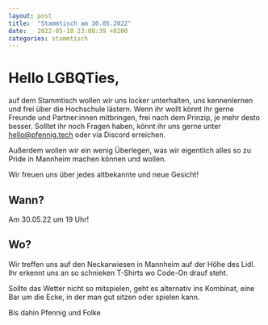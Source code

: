 ```yaml
---
layout: post
title:  "Stammtisch am 30.05.2022"
date:   2022-05-18 23:08:39 +0200
categories: stammtisch
---
```


# Hello LGBQTies,

auf dem Stammtisch wollen wir uns locker unterhalten, uns kennenlernen und frei über die Hochschule lästern.
Wenn ihr wollt könnt ihr gerne Freunde und Partner:innen mitbringen, frei nach dem Prinzip, je mehr desto besser.
Solltet ihr noch Fragen haben, könnt ihr uns gerne unter [hello@pfennig.tech](mailto:hello@pfennig.tech) oder via Discord erreichen.

Außerdem wollen wir ein wenig Überlegen, was wir eigentlich alles so zu Pride in Mannheim machen können und wollen.

Wir freuen uns über jedes altbekannte und neue Gesicht!

## Wann?

Am 30.05.22 um 19 Uhr!

## Wo?
Wir treffen uns auf den Neckarwiesen in Mannheim auf der Höhe des Lidl. Ihr erkennt uns an so schnieken T-Shirts wo Code-On drauf steht.

Sollte das Wetter nicht so mitspielen, geht es alternativ ins Kombinat, eine Bar um die Ecke, in der man gut sitzen oder spielen kann.


Bis dahin
Pfennig und Folke
